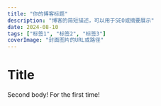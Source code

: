 ```yaml
---
title: "你的博客标题"
description: "博客的简短描述，可以用于SEO或摘要展示"
date: 2024-08-10
tags: ["标签1", "标签2", "标签3"]
coverImage: "封面图片的URL或路径"
---
```

# Title

Second body! For the first time!
